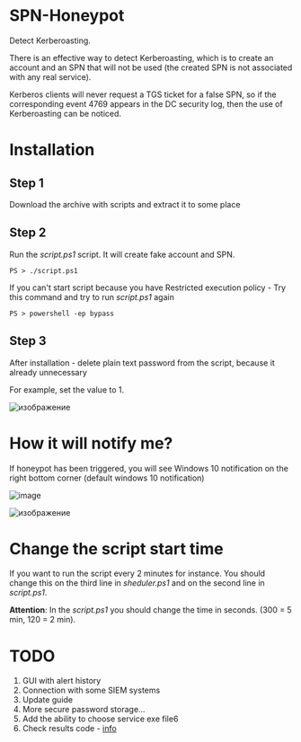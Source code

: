 # SPN-Honeypot
Detect Kerberoasting.

There is an effective way to detect Kerberoasting, which is to create an account and an SPN that will not be used (the created SPN is not associated with any real service). 

Kerberos clients will never request a TGS ticket for a false SPN, so if the corresponding event 4769 appears in the DC security log, then the use of Kerberoasting can be noticed.

# Installation
## Step 1
Download the archive with scripts and extract it to some place

## Step 2
Run the *script.ps1* script. It will create fake account and SPN.

```
PS > ./script.ps1
```

If you can't start script because you have Restricted execution policy - Try this command and try to run *script.ps1* again

```
PS > powershell -ep bypass
```

## Step 3
After installation - delete plain text password from the script, because it already unnecessary

For example, set the value to 1.

![изображение](https://user-images.githubusercontent.com/66217512/194409894-2e45def3-c870-4046-a47b-61615cea4589.png)


# How it will notify me?
If honeypot has been triggered, you will see Windows 10 notification on the right bottom corner (default windows 10 notification)

![image](https://user-images.githubusercontent.com/66217512/157062031-3f52bc72-411f-48f2-b110-04657388b9f3.png)

![изображение](https://user-images.githubusercontent.com/66217512/194408763-58e04bf6-65d6-4a7a-b701-95f0158b19b4.png)


# Change the script start time

If you want to run the script every 2 minutes for instance. You should change this on the third line in *sheduler.ps1* and on the second line in *script.ps1*.

**Attention**: In the *script.ps1* you should change the time in seconds. (300 = 5 min, 120 = 2 min).

# TODO


1. GUI with alert history
2. Connection with some SIEM systems
3. Update guide
4. More secure password storage...
5. Add the ability to choose service exe file6
6. Check results code - [info](https://www.ultimatewindowssecurity.com/securitylog/encyclopedia/event.aspx?eventID=4769)
